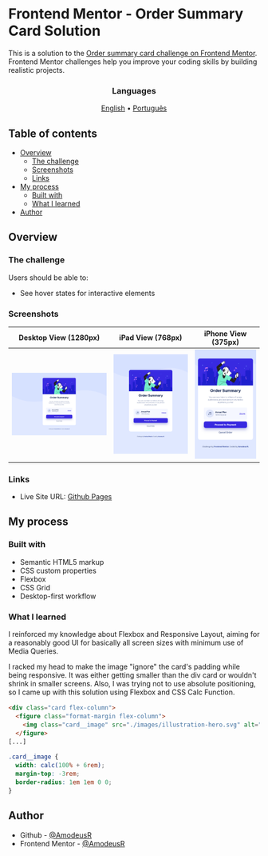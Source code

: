 # Frontend Mentor - Order Summary Card Solution

This is a solution to the [Order summary card challenge on Frontend Mentor](https://www.frontendmentor.io/challenges/order-summary-component-QlPmajDUj). Frontend Mentor challenges help you improve your coding skills by building realistic projects. 

<h3 align="center">Languages</h3>
<p align="center">
  <a href="#">English</a> • <a href="./lang/README.pt-br.md">Português</a>
</p>



## Table of contents

- [Overview](#overview)
  - [The challenge](#the-challenge)
  - [Screenshots](#screenshots)
  - [Links](#links)
- [My process](#my-process)
  - [Built with](#built-with)
  - [What I learned](#what-i-learned)
- [Author](#author)

## Overview

### The challenge

Users should be able to:

- See hover states for interactive elements

### Screenshots

| Desktop View (1280px) | iPad View (768px) | iPhone View (375px) |
|---------|-------|------|
|![Desktop View (1280px)](./screenshots/desktop-1280px-screen.png)|![iPad View (768px)](./screenshots/ipad-768px-screen.png)|![iPhone View (375px)](./screenshots/iphone-375px-screen.png)|




### Links

- Live Site URL: [Github Pages](https://amodeusr.github.io/EP04-FrontendMentor/)

## My process

### Built with

- Semantic HTML5 markup
- CSS custom properties
- Flexbox
- CSS Grid
- Desktop-first workflow

### What I learned

I reinforced my knowledge about Flexbox and Responsive Layout, aiming for a reasonably good UI for basically all screen sizes with minimum use of Media Queries.

I racked my head to make the image "ignore" the card's padding while being responsive. It was either getting smaller than the div card or wouldn't shrink in smaller screens. Also, I was trying not to use absolute positioning, so I came up with this solution using Flexbox and CSS Calc Function.

```html
<div class="card flex-column">
  <figure class="format-margin flex-column">
    <img class="card__image" src="./images/illustration-hero.svg" alt="illustration of a girl listening to a song and dancing">
  </figure>
[...]
```
```css
.card__image {
  width: calc(100% + 6rem);
  margin-top: -3rem;
  border-radius: 1em 1em 0 0;  
}
```

## Author

- Github - [@AmodeusR](https://www.your-site.com)
- Frontend Mentor - [@AmodeusR](https://www.frontendmentor.io/profile/AmodeusR)


